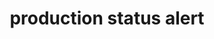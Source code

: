 ---
layout: article
title: production status alert
description: 
  - This template displays the current status of the production and displays a clear warning message in case of errors. This allows errors to be detected and resolved quickly.
lang: en
weight: 500
isDraft: false
ref: Production-Status-Alert
category:
  - Production
  - Alert
  - Status
  - Series Production
image: Production-Status-Alert.png
download: Production-Status-Alert.pbmx
overview_description:
overview_benefits:
overview_data_sources:
---